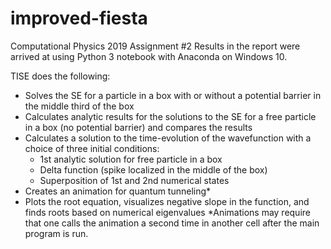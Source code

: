 # improved-fiesta
Computational Physics 2019 Assignment #2
Results in the report were arrived at using Python 3 notebook with Anaconda on Windows 10.

TISE does the following:
  - Solves the SE for a particle in a box with or without a potential barrier in the middle third of the box
  - Calculates analytic results for the solutions to the SE for a free particle in a box (no potential barrier) and compares the results
  - Calculates a solution to the time-evolution of the wavefunction with a choice of three initial conditions:
    - 1st analytic solution for free particle in a box
    - Delta function (spike localized in the middle of the box)
    - Superposition of 1st and 2nd numerical states
  - Creates an animation for quantum tunneling*
  - Plots the root equation, visualizes negative slope in the function, and finds roots based on numerical eigenvalues
*Animations may require that one calls the animation a second time in another cell after the main program is run.

